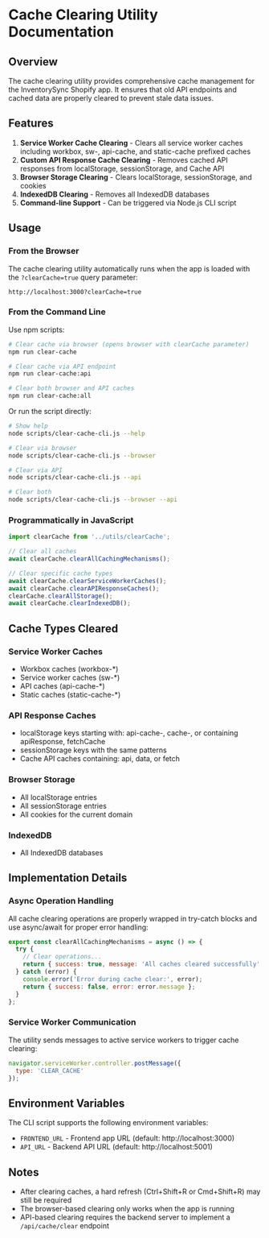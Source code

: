 # Cache Clearing Utility Documentation

## Overview

The cache clearing utility provides comprehensive cache management for the InventorySync Shopify app. It ensures that old API endpoints and cached data are properly cleared to prevent stale data issues.

## Features

1. **Service Worker Cache Clearing** - Clears all service worker caches including workbox, sw-, api-cache, and static-cache prefixed caches
2. **Custom API Response Cache Clearing** - Removes cached API responses from localStorage, sessionStorage, and Cache API
3. **Browser Storage Clearing** - Clears localStorage, sessionStorage, and cookies
4. **IndexedDB Clearing** - Removes all IndexedDB databases
5. **Command-line Support** - Can be triggered via Node.js CLI script

## Usage

### From the Browser

The cache clearing utility automatically runs when the app is loaded with the `?clearCache=true` query parameter:

```
http://localhost:3000?clearCache=true
```

### From the Command Line

Use npm scripts:

```bash
# Clear cache via browser (opens browser with clearCache parameter)
npm run clear-cache

# Clear cache via API endpoint
npm run clear-cache:api

# Clear both browser and API caches
npm run clear-cache:all
```

Or run the script directly:

```bash
# Show help
node scripts/clear-cache-cli.js --help

# Clear via browser
node scripts/clear-cache-cli.js --browser

# Clear via API
node scripts/clear-cache-cli.js --api

# Clear both
node scripts/clear-cache-cli.js --browser --api
```

### Programmatically in JavaScript

```javascript
import clearCache from '../utils/clearCache';

// Clear all caches
await clearCache.clearAllCachingMechanisms();

// Clear specific cache types
await clearCache.clearServiceWorkerCaches();
await clearCache.clearAPIResponseCaches();
clearCache.clearAllStorage();
await clearCache.clearIndexedDB();
```

## Cache Types Cleared

### Service Worker Caches
- Workbox caches (workbox-*)
- Service worker caches (sw-*)
- API caches (api-cache-*)
- Static caches (static-cache-*)

### API Response Caches
- localStorage keys starting with: api-cache-, cache-, or containing apiResponse, fetchCache
- sessionStorage keys with the same patterns
- Cache API caches containing: api, data, or fetch

### Browser Storage
- All localStorage entries
- All sessionStorage entries
- All cookies for the current domain

### IndexedDB
- All IndexedDB databases

## Implementation Details

### Async Operation Handling

All cache clearing operations are properly wrapped in try-catch blocks and use async/await for proper error handling:

```javascript
export const clearAllCachingMechanisms = async () => {
  try {
    // Clear operations...
    return { success: true, message: 'All caches cleared successfully' };
  } catch (error) {
    console.error('Error during cache clear:', error);
    return { success: false, error: error.message };
  }
};
```

### Service Worker Communication

The utility sends messages to active service workers to trigger cache clearing:

```javascript
navigator.serviceWorker.controller.postMessage({
  type: 'CLEAR_CACHE'
});
```

## Environment Variables

The CLI script supports the following environment variables:

- `FRONTEND_URL` - Frontend app URL (default: http://localhost:3000)
- `API_URL` - Backend API URL (default: http://localhost:5001)

## Notes

- After clearing caches, a hard refresh (Ctrl+Shift+R or Cmd+Shift+R) may still be required
- The browser-based clearing only works when the app is running
- API-based clearing requires the backend server to implement a `/api/cache/clear` endpoint
